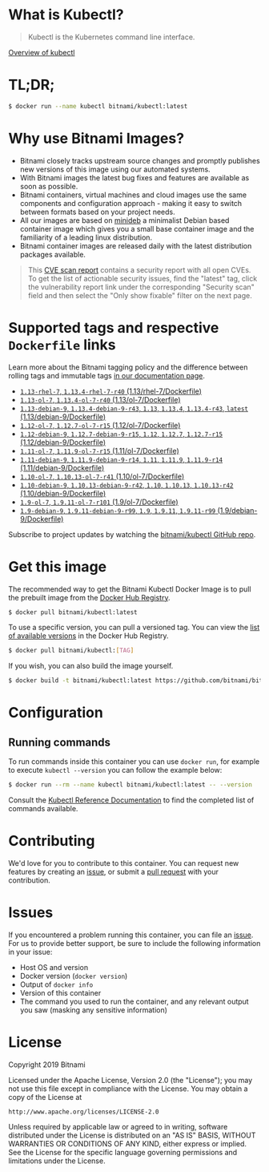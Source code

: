 
# What is Kubectl?

> Kubectl is the Kubernetes command line interface.

[Overview of kubectl](https://kubernetes.io/docs/reference/kubectl/overview/)

# TL;DR;

```bash
$ docker run --name kubectl bitnami/kubectl:latest
```

# Why use Bitnami Images?

* Bitnami closely tracks upstream source changes and promptly publishes new versions of this image using our automated systems.
* With Bitnami images the latest bug fixes and features are available as soon as possible.
* Bitnami containers, virtual machines and cloud images use the same components and configuration approach - making it easy to switch between formats based on your project needs.
* All our images are based on [minideb](https://github.com/bitnami/minideb) a minimalist Debian based container image which gives you a small base container image and the familiarity of a leading linux distribution.
* Bitnami container images are released daily with the latest distribution packages available.


> This [CVE scan report](https://quay.io/repository/bitnami/kubectl?tab=tags) contains a security report with all open CVEs. To get the list of actionable security issues, find the "latest" tag, click the vulnerability report link under the corresponding "Security scan" field and then select the "Only show fixable" filter on the next page.

# Supported tags and respective `Dockerfile` links

Learn more about the Bitnami tagging policy and the difference between rolling tags and immutable tags [in our documentation page](https://docs.bitnami.com/containers/how-to/understand-rolling-tags-containers/).


* [`1.13-rhel-7`, `1.13.4-rhel-7-r40` (1.13/rhel-7/Dockerfile)](https://github.com/bitnami/bitnami-docker-kubectl/blob/1.13.4-rhel-7-r40/1.13/rhel-7/Dockerfile)
* [`1.13-ol-7`, `1.13.4-ol-7-r40` (1.13/ol-7/Dockerfile)](https://github.com/bitnami/bitnami-docker-kubectl/blob/1.13.4-ol-7-r40/1.13/ol-7/Dockerfile)
* [`1.13-debian-9`, `1.13.4-debian-9-r43`, `1.13`, `1.13.4`, `1.13.4-r43`, `latest` (1.13/debian-9/Dockerfile)](https://github.com/bitnami/bitnami-docker-kubectl/blob/1.13.4-debian-9-r43/1.13/debian-9/Dockerfile)
* [`1.12-ol-7`, `1.12.7-ol-7-r15` (1.12/ol-7/Dockerfile)](https://github.com/bitnami/bitnami-docker-kubectl/blob/1.12.7-ol-7-r15/1.12/ol-7/Dockerfile)
* [`1.12-debian-9`, `1.12.7-debian-9-r15`, `1.12`, `1.12.7`, `1.12.7-r15` (1.12/debian-9/Dockerfile)](https://github.com/bitnami/bitnami-docker-kubectl/blob/1.12.7-debian-9-r15/1.12/debian-9/Dockerfile)
* [`1.11-ol-7`, `1.11.9-ol-7-r15` (1.11/ol-7/Dockerfile)](https://github.com/bitnami/bitnami-docker-kubectl/blob/1.11.9-ol-7-r15/1.11/ol-7/Dockerfile)
* [`1.11-debian-9`, `1.11.9-debian-9-r14`, `1.11`, `1.11.9`, `1.11.9-r14` (1.11/debian-9/Dockerfile)](https://github.com/bitnami/bitnami-docker-kubectl/blob/1.11.9-debian-9-r14/1.11/debian-9/Dockerfile)
* [`1.10-ol-7`, `1.10.13-ol-7-r41` (1.10/ol-7/Dockerfile)](https://github.com/bitnami/bitnami-docker-kubectl/blob/1.10.13-ol-7-r41/1.10/ol-7/Dockerfile)
* [`1.10-debian-9`, `1.10.13-debian-9-r42`, `1.10`, `1.10.13`, `1.10.13-r42` (1.10/debian-9/Dockerfile)](https://github.com/bitnami/bitnami-docker-kubectl/blob/1.10.13-debian-9-r42/1.10/debian-9/Dockerfile)
* [`1.9-ol-7`, `1.9.11-ol-7-r101` (1.9/ol-7/Dockerfile)](https://github.com/bitnami/bitnami-docker-kubectl/blob/1.9.11-ol-7-r101/1.9/ol-7/Dockerfile)
* [`1.9-debian-9`, `1.9.11-debian-9-r99`, `1.9`, `1.9.11`, `1.9.11-r99` (1.9/debian-9/Dockerfile)](https://github.com/bitnami/bitnami-docker-kubectl/blob/1.9.11-debian-9-r99/1.9/debian-9/Dockerfile)

Subscribe to project updates by watching the [bitnami/kubectl GitHub repo](https://github.com/bitnami/bitnami-docker-kubectl).

# Get this image

The recommended way to get the Bitnami Kubectl Docker Image is to pull the prebuilt image from the [Docker Hub Registry](https://hub.docker.com/r/bitnami/kubectl).

```bash
$ docker pull bitnami/kubectl:latest
```

To use a specific version, you can pull a versioned tag. You can view the [list of available versions](https://hub.docker.com/r/bitnami/kubectl/tags/) in the Docker Hub Registry.

```bash
$ docker pull bitnami/kubectl:[TAG]
```

If you wish, you can also build the image yourself.

```bash
$ docker build -t bitnami/kubectl:latest https://github.com/bitnami/bitnami-docker-kubectl.git
```

# Configuration

## Running commands

To run commands inside this container you can use `docker run`, for example to execute `kubectl --version` you can follow the example below:

```bash
$ docker run --rm --name kubectl bitnami/kubectl:latest -- --version
```

Consult the [Kubectl Reference Documentation](https://kubernetes.io/docs/reference/generated/kubectl/kubectl-commands) to find the completed list of commands available.

# Contributing

We'd love for you to contribute to this container. You can request new features by creating an [issue](https://github.com/bitnami/bitnami-docker-kubectl/issues), or submit a [pull request](https://github.com/bitnami/bitnami-docker-kubectl/pulls) with your contribution.

# Issues

If you encountered a problem running this container, you can file an [issue](https://github.com/bitnami/bitnami-docker-kubectl/issues). For us to provide better support, be sure to include the following information in your issue:

- Host OS and version
- Docker version (`docker version`)
- Output of `docker info`
- Version of this container
- The command you used to run the container, and any relevant output you saw (masking any sensitive information)

# License

Copyright 2019 Bitnami

Licensed under the Apache License, Version 2.0 (the "License");
you may not use this file except in compliance with the License.
You may obtain a copy of the License at

    http://www.apache.org/licenses/LICENSE-2.0

Unless required by applicable law or agreed to in writing, software
distributed under the License is distributed on an "AS IS" BASIS,
WITHOUT WARRANTIES OR CONDITIONS OF ANY KIND, either express or implied.
See the License for the specific language governing permissions and
limitations under the License.
